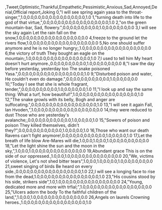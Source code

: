 ,Tweet,Optimistic,Thankful,Empathetic,Pessimistic,Anxious,Sad,Annoyed,Denial,Official report,Joking
0,"I will see spring again yasa to the throat-singer,",1.0,0.0,0.0,0.0,0.0,0.0,0.0,0.0,0.0,1.0
1,"turning death into life to the god of that virtue,",0.0,0.0,0.0,0.0,0.0,0.0,0.0,0.0,0.0,1.0
2,"on the green mountain-bar, Sad, flowery.",0.0,0.0,0.0,0.0,0.0,1.0,0.0,0.0,0.0,0.0
3,I will see the sky again Let the rain fall on the snow,1.0,0.0,0.0,0.0,0.0,0.0,0.0,0.0,0.0,0.0
4,freeze to the ground let the rivers flow,1.0,0.0,0.0,0.0,0.0,0.0,0.0,0.0,0.0,0.0
5,No one should suffer anymore and he is no longer hungry;,1.0,0.0,0.0,0.0,0.0,0.0,0.0,0.0,0.0,0.0
6,the victory of truth They bought an eagle on the mountain;,1.0,0.0,0.0,0.0,0.0,0.0,0.0,0.0,0.0,1.0
7,I used to tell him My heart doesn't hurt anymore.,0.0,0.0,0.0,0.0,0.0,1.0,0.0,0.0,0.0,0.0
8,"I saw the day before yesterday, yesterday too The snake poisoned Yasa.",0.0,0.0,0.0,0.0,0.0,0.0,0.0,0.0,0.0,1.0
9,"Disturbed poison and water, He couldn't even do damage.",0.0,0.0,0.0,0.0,0.0,0.0,1.0,0.0,0.0,0.0
10,"Today I see that she is whole fragrant, tender,",0.0,0.0,0.0,0.0,0.0,1.0,0.0,0.0,0.0,1.0
11,"I look up and say the same thing: What a turf, how beautiful!",1.0,0.0,0.0,0.0,0.0,0.0,0.0,0.0,0.0,1.0
12,"The snake growls with its belly, Bogh and anger are suffocating.",0.0,0.0,0.0,0.0,0.0,0.0,0.0,0.0,0.0,1.0
13,"I will see it again Fall, Ian Hvoden,",1.0,0.0,0.0,0.0,0.0,0.0,0.0,0.0,0.0,0.0
14,they were reduced to dust Those who are yesterday's avalanche;,0.0,0.0,0.0,0.0,0.0,0.0,1.0,0.0,0.0,1.0
15,"Sowers of poison and poison They killed themselves, didn't they?",0.0,0.0,0.0,0.0,0.0,0.0,1.0,0.0,0.0,1.0
16,Those who want our death Ravens can't fight anymore!,0.0,0.0,0.0,0.0,0.0,0.0,1.0,0.0,0.0,1.0
17,Let the breath of life blow Are-Mares will die,1.0,0.0,1.0,0.0,1.0,0.0,0.0,0.0,0.0,0.0
18,"Let the light shine the sun and the moon in the sky,",1.0,0.0,1.0,0.0,0.0,0.0,0.0,0.0,0.0,0.0
19,Abundant grace This is on the side of our oppressed.,1.0,0.0,1.0,0.0,0.0,0.0,0.0,0.0,0.0,0.0
20,"We, victims of violence, Let's not shed bitter tears",1.0,0.0,1.0,0.0,0.0,1.0,0.0,0.0,0.0,0.0
21,sweet singing of birds Be heard on every side.,0.0,0.0,0.0,0.0,0.0,0.0,0.0,0.0,0.0,1.0
22,I will see a longing face to rise from the dead,1.0,0.0,0.0,0.0,0.0,0.0,0.0,0.0,0.0,1.0
23,"His cousins ​​stood by his side, strikers side",1.0,1.0,0.0,0.0,0.0,0.0,0.0,0.0,0.0,0.0
24,"Young, dedicated more and more with trfial;",1.0,0.0,0.0,0.0,0.0,0.0,0.0,0.0,0.0,0.0
25,"Ulcers adorn the body To the faithful children of the land,",1.0,0.0,1.0,0.0,0.0,0.0,0.0,0.0,0.0,0.0
26,Angels on laurels Crowning heroes.,1.0,0.0,0.0,0.0,0.0,0.0,0.0,0.0,0.0,1.0
